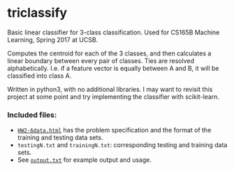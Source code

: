 # triclassify
Basic linear classifier for 3-class classification. Used for CS165B Machine 
Learning, Spring 2017 at UCSB.

Computes the centroid for each of the 3 classes, and then calculates a linear 
boundary between every pair of classes. Ties are resolved alphabetically. I.e. 
if a feature vector is equally between A and B, it will be classified into class
A.

Written in python3, with no additional libraries. I may want to revisit this 
project at some point and try implementing the classifier with scikit-learn.

### Included files:
* [`HW2-6data.html`](./HW2-6data.html) has the problem specification and the
 format of the training and testing data sets.
* `testingN.txt` and `trainingN.txt`: corresponding testing and training data 
sets.
* See [`output.txt`](./output.txt) for example output and usage. 
